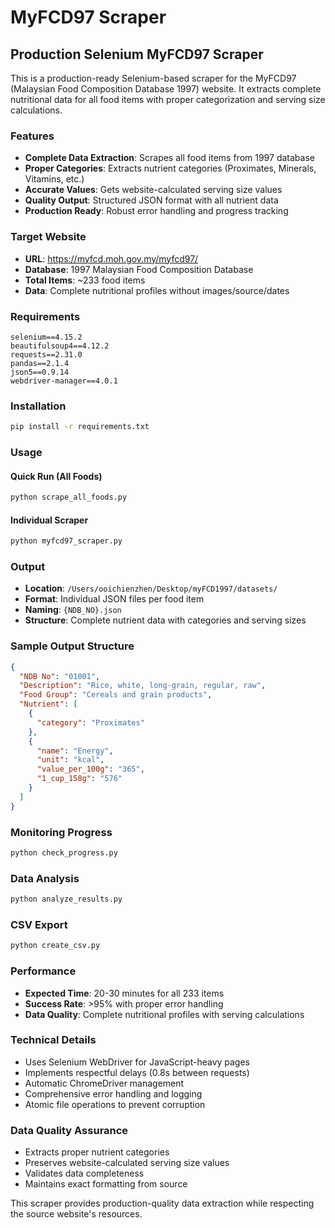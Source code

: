 # MyFCD97 Scraper

## Production Selenium MyFCD97 Scraper

This is a production-ready Selenium-based scraper for the MyFCD97 (Malaysian Food Composition Database 1997) website. It extracts complete nutritional data for all food items with proper categorization and serving size calculations.

### Features

- **Complete Data Extraction**: Scrapes all food items from 1997 database
- **Proper Categories**: Extracts nutrient categories (Proximates, Minerals, Vitamins, etc.)
- **Accurate Values**: Gets website-calculated serving size values
- **Quality Output**: Structured JSON format with all nutrient data
- **Production Ready**: Robust error handling and progress tracking

### Target Website

- **URL**: https://myfcd.moh.gov.my/myfcd97/
- **Database**: 1997 Malaysian Food Composition Database
- **Total Items**: ~233 food items
- **Data**: Complete nutritional profiles without images/source/dates

### Requirements

```
selenium==4.15.2
beautifulsoup4==4.12.2
requests==2.31.0
pandas==2.1.4
json5==0.9.14
webdriver-manager==4.0.1
```

### Installation

```bash
pip install -r requirements.txt
```

### Usage

#### Quick Run (All Foods)
```bash
python scrape_all_foods.py
```

#### Individual Scraper
```bash
python myfcd97_scraper.py
```

### Output

- **Location**: `/Users/ooichienzhen/Desktop/myFCD1997/datasets/`
- **Format**: Individual JSON files per food item
- **Naming**: `{NDB_NO}.json`
- **Structure**: Complete nutrient data with categories and serving sizes

### Sample Output Structure

```json
{
  "NDB No": "01001",
  "Description": "Rice, white, long-grain, regular, raw",
  "Food Group": "Cereals and grain products",
  "Nutrient": [
    {
      "category": "Proximates"
    },
    {
      "name": "Energy",
      "unit": "kcal",
      "value_per_100g": "365",
      "1_cup_158g": "576"
    }
  ]
}
```

### Monitoring Progress

```bash
python check_progress.py
```

### Data Analysis

```bash
python analyze_results.py
```

### CSV Export

```bash
python create_csv.py
```

### Performance

- **Expected Time**: 20-30 minutes for all 233 items
- **Success Rate**: >95% with proper error handling
- **Data Quality**: Complete nutritional profiles with serving calculations

### Technical Details

- Uses Selenium WebDriver for JavaScript-heavy pages
- Implements respectful delays (0.8s between requests)
- Automatic ChromeDriver management
- Comprehensive error handling and logging
- Atomic file operations to prevent corruption

### Data Quality Assurance

- Extracts proper nutrient categories
- Preserves website-calculated serving size values
- Validates data completeness
- Maintains exact formatting from source

This scraper provides production-quality data extraction while respecting the source website's resources.